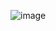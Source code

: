![image](https://github.com/UdaraChinthakaManodara/redroosterfarm/assets/154018574/a3c83e12-ea65-498c-a7e8-c78f7ca9f23c)
